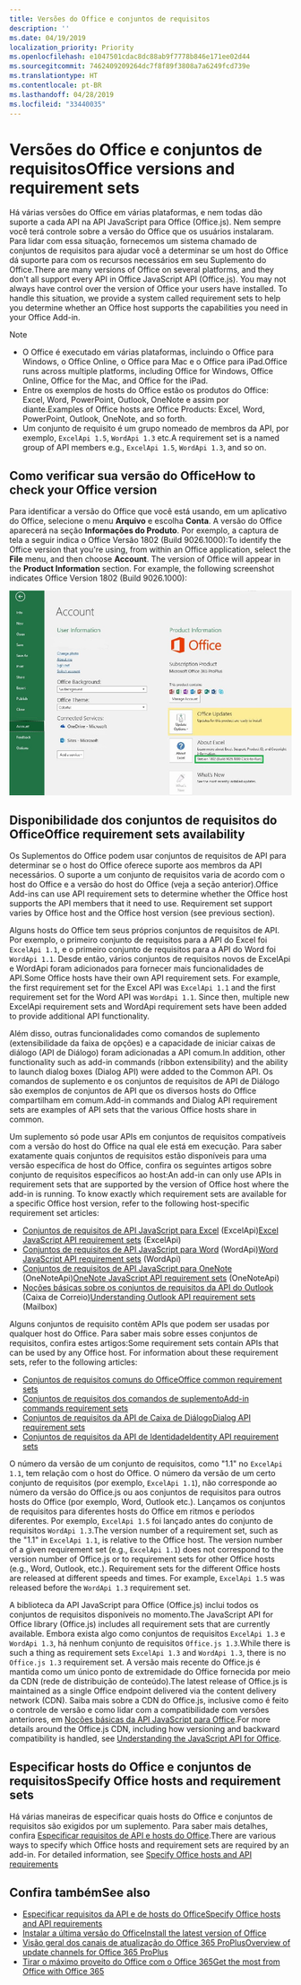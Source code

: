 ```yaml
---
title: Versões do Office e conjuntos de requisitos
description: ''
ms.date: 04/19/2019
localization_priority: Priority
ms.openlocfilehash: e1047501cdac8dc88ab9f7778b846e171ee02d44
ms.sourcegitcommit: 7462409209264dc7f8f89f3808a7a6249fcd739e
ms.translationtype: HT
ms.contentlocale: pt-BR
ms.lasthandoff: 04/28/2019
ms.locfileid: "33440035"
---
```

# <a name="office-versions-and-requirement-sets"></a><span data-ttu-id="c0fe4-102">Versões do Office e conjuntos de requisitos</span><span class="sxs-lookup"><span data-stu-id="c0fe4-102">Office versions and requirement sets</span></span>

<span data-ttu-id="c0fe4-p101">Há várias versões do Office em várias plataformas, e nem todas dão suporte a cada API na API JavaScript para Office (Office.js). Nem sempre você terá controle sobre a versão do Office que os usuários instalaram.  Para lidar com essa situação, fornecemos um sistema chamado de conjuntos de requisitos para ajudar você a determinar se um host do Office dá suporte para com os recursos necessários em seu Suplemento do Office.</span><span class="sxs-lookup"><span data-stu-id="c0fe4-p101">There are many versions of Office on several platforms, and they don't all support every API in Office JavaScript API (Office.js). You may not always have control over the version of Office your users have installed.  To handle this situation, we provide a system called requirement sets to help you determine whether an Office host supports the capabilities you need in your Office Add-in.</span></span> 

> [!NOTE]
> - <span data-ttu-id="c0fe4-106">O Office é executado em várias plataformas, incluindo o Office para Windows, o Office Online, o Office para Mac e o Office para iPad.</span><span class="sxs-lookup"><span data-stu-id="c0fe4-106">Office runs across multiple platforms, including Office for Windows, Office Online, Office for the Mac, and Office for the iPad.</span></span>
> - <span data-ttu-id="c0fe4-107">Entre os exemplos de hosts do Office estão os produtos do Office: Excel, Word, PowerPoint, Outlook, OneNote e assim por diante.</span><span class="sxs-lookup"><span data-stu-id="c0fe4-107">Examples of Office hosts are Office Products: Excel, Word, PowerPoint, Outlook, OneNote, and so forth.</span></span>  
> - <span data-ttu-id="c0fe4-108">Um conjunto de requisito é um grupo nomeado de membros da API, por exemplo, `ExcelApi 1.5`, `WordApi 1.3` etc.</span><span class="sxs-lookup"><span data-stu-id="c0fe4-108">A requirement set is a named group of API members e.g., `ExcelApi 1.5`, `WordApi 1.3`, and so on.</span></span>  


## <a name="how-to-check-your-office-version"></a><span data-ttu-id="c0fe4-109">Como verificar sua versão do Office</span><span class="sxs-lookup"><span data-stu-id="c0fe4-109">How to check your Office version</span></span>

<span data-ttu-id="c0fe4-p102">Para identificar a versão do Office que você está usando, em um aplicativo do Office, selecione o menu **Arquivo** e escolha **Conta**. A versão do Office aparecerá na seção **Informações do Produto**. Por exemplo, a captura de tela a seguir indica o Office Versão 1802 (Build 9026.1000):</span><span class="sxs-lookup"><span data-stu-id="c0fe4-p102">To identify the Office version that you're using, from within an Office application, select the **File** menu, and then choose **Account**. The version of Office will appear in the **Product Information** section. For example, the following screenshot indicates Office Version 1802 (Build 9026.1000):</span></span>

![Verificar sua versão do Office](../images/office-version-number-ui.jpg)


## <a name="office-requirement-sets-availability"></a><span data-ttu-id="c0fe4-114">Disponibilidade dos conjuntos de requisitos do Office</span><span class="sxs-lookup"><span data-stu-id="c0fe4-114">Office requirement sets availability</span></span>

<span data-ttu-id="c0fe4-p103">Os Suplementos do Office podem usar conjuntos de requisitos de API para determinar se o host do Office oferece suporte aos membros da API necessários. O suporte a um conjunto de requisitos varia de acordo com o host do Office e a versão do host do Office (veja a seção anterior).</span><span class="sxs-lookup"><span data-stu-id="c0fe4-p103">Office Add-ins can use API requirement sets to determine whether the Office host supports the API members that it need to use. Requirement set support varies by Office host and the Office host version (see previous section).</span></span>

<span data-ttu-id="c0fe4-p104">Alguns hosts do Office tem seus próprios conjuntos de requisitos de API. Por exemplo, o primeiro conjunto de requisitos para a API do Excel foi `ExcelApi 1.1`, e o primeiro conjunto de requisitos para a API do Word foi `WordApi 1.1`. Desde então, vários conjuntos de requisitos novos de ExcelApi e WordApi foram adicionados para fornecer mais funcionalidades de API.</span><span class="sxs-lookup"><span data-stu-id="c0fe4-p104">Some Office hosts have their own API requirement sets. For example, the first requirement set for the Excel API was `ExcelApi 1.1` and the first requirement set for the Word API was `WordApi 1.1`. Since then, multiple new ExcelApi requirement sets and WordApi requirement sets have been added to provide additional API functionality.</span></span>

<span data-ttu-id="c0fe4-120">Além disso, outras funcionalidades como comandos de suplemento (extensibilidade da faixa de opções) e a capacidade de iniciar caixas de diálogo (API de Diálogo) foram adicionadas a API comum.</span><span class="sxs-lookup"><span data-stu-id="c0fe4-120">In addition, other functionality such as add-in commands (ribbon extensibility) and the ability to launch dialog boxes (Dialog API) were added to the Common API.</span></span> <span data-ttu-id="c0fe4-121">Os comandos de suplemento e os conjuntos de requisitos de API de Diálogo são exemplos de conjuntos de API que os diversos hosts do Office compartilham em comum.</span><span class="sxs-lookup"><span data-stu-id="c0fe4-121">Add-in commands and Dialog API requirement sets are examples of API sets that the various Office hosts share in common.</span></span>

<span data-ttu-id="c0fe4-p106">Um suplemento só pode usar APIs em conjuntos de requisitos compatíveis com a versão do host do Office na qual ele está em execução. Para saber exatamente quais conjuntos de requisitos estão disponíveis para uma versão específica de host do Office, confira os seguintes artigos sobre conjunto de requisitos específicos ao host:</span><span class="sxs-lookup"><span data-stu-id="c0fe4-p106">An add-in can only use APIs in requirement sets that are supported by the version of Office host where the add-in is running. To know exactly which requirement sets are available for a specific Office host version, refer to the following host-specific requirement set articles:</span></span>

- <span data-ttu-id="c0fe4-124">[Conjuntos de requisitos de API JavaScript para Excel](/office/dev/add-ins/reference/requirement-sets/excel-api-requirement-sets) (ExcelApi)</span><span class="sxs-lookup"><span data-stu-id="c0fe4-124">[Excel JavaScript API requirement sets](/office/dev/add-ins/reference/requirement-sets/excel-api-requirement-sets) (ExcelApi)</span></span>
- <span data-ttu-id="c0fe4-125">[Conjuntos de requisitos de API JavaScript para Word](/office/dev/add-ins/reference/requirement-sets/word-api-requirement-sets) (WordApi)</span><span class="sxs-lookup"><span data-stu-id="c0fe4-125">[Word JavaScript API requirement sets](/office/dev/add-ins/reference/requirement-sets/word-api-requirement-sets) (WordApi)</span></span>
- <span data-ttu-id="c0fe4-126">[Conjuntos de requisitos de API JavaScript para OneNote](/office/dev/add-ins/reference/requirement-sets/onenote-api-requirement-sets) (OneNoteApi)</span><span class="sxs-lookup"><span data-stu-id="c0fe4-126">[OneNote JavaScript API requirement sets](/office/dev/add-ins/reference/requirement-sets/onenote-api-requirement-sets) (OneNoteApi)</span></span>
- <span data-ttu-id="c0fe4-127">[Noções básicas sobre os conjuntos de requisitos da API do Outlook](/office/dev/add-ins/reference/requirement-sets/outlook-api-requirement-sets) (Caixa de Correio)</span><span class="sxs-lookup"><span data-stu-id="c0fe4-127">[Understanding Outlook API requirement sets](/office/dev/add-ins/reference/requirement-sets/outlook-api-requirement-sets) (Mailbox)</span></span>

<span data-ttu-id="c0fe4-p107">Alguns conjuntos de requisito contêm APIs que podem ser usadas por qualquer host do Office. Para saber mais sobre esses conjuntos de requisitos, confira estes artigos:</span><span class="sxs-lookup"><span data-stu-id="c0fe4-p107">Some requirement sets contain APIs that can be used by any Office host. For information about these requirement sets, refer to the following articles:</span></span>

- [<span data-ttu-id="c0fe4-130">Conjuntos de requisitos comuns do Office</span><span class="sxs-lookup"><span data-stu-id="c0fe4-130">Office common requirement sets</span></span>](/office/dev/add-ins/reference/requirement-sets/office-add-in-requirement-sets)
- [<span data-ttu-id="c0fe4-131">Conjuntos de requisitos dos comandos de suplemento</span><span class="sxs-lookup"><span data-stu-id="c0fe4-131">Add-in commands requirement sets</span></span>](/office/dev/add-ins/reference/requirement-sets/add-in-commands-requirement-sets)
- [<span data-ttu-id="c0fe4-132">Conjuntos de requisitos da API de Caixa de Diálogo</span><span class="sxs-lookup"><span data-stu-id="c0fe4-132">Dialog API requirement sets</span></span>](/office/dev/add-ins/reference/requirement-sets/dialog-api-requirement-sets)
- [<span data-ttu-id="c0fe4-133">Conjuntos de requisitos da API de Identidade</span><span class="sxs-lookup"><span data-stu-id="c0fe4-133">Identity API requirement sets</span></span>](/office/dev/add-ins/reference/requirement-sets/identity-api-requirement-sets)

<span data-ttu-id="c0fe4-p108">O número da versão de um conjunto de requisitos, como "1.1" no `ExcelApi 1.1`, tem relação com o host do Office. O número da versão de um certo conjunto de requisitos (por exemplo, `ExcelApi 1.1`), não corresponde ao número da versão do Office.js ou aos conjuntos de requisitos para outros hosts do Office (por exemplo, Word, Outlook etc.).  Lançamos os conjuntos de requisitos para diferentes hosts do Office em ritmos e períodos diferentes. Por exemplo, `ExcelApi 1.5` foi lançado antes do conjunto de requisitos `WordApi 1.3`.</span><span class="sxs-lookup"><span data-stu-id="c0fe4-p108">The version number of a requirement set, such as the "1.1" in `ExcelApi 1.1`, is relative to the Office host. The version number of a given requirement set (e.g., `ExcelApi 1.1`) does not correspond to the version number of Office.js or to requirement sets for other Office hosts (e.g., Word, Outlook, etc.).  Requirement sets for the different Office hosts are released at different speeds and times. For example, `ExcelApi 1.5` was released before the `WordApi 1.3` requirement set.</span></span>

<span data-ttu-id="c0fe4-138">A biblioteca da API JavaScript para Office (Office.js) inclui todos os conjuntos de requisitos disponíveis no momento.</span><span class="sxs-lookup"><span data-stu-id="c0fe4-138">The JavaScript API for Office library (Office.js) includes all requirement sets that are currently available.</span></span> <span data-ttu-id="c0fe4-139">Embora exista algo como conjuntos de requisitos `ExcelApi 1.3` e `WordApi 1.3`, há nenhum conjunto de requisitos `Office.js 1.3`.</span><span class="sxs-lookup"><span data-stu-id="c0fe4-139">While there is such a thing as requirement sets `ExcelApi 1.3` and `WordApi 1.3`, there is no `Office.js 1.3` requirement set.</span></span> <span data-ttu-id="c0fe4-140">A versão mais recente do Office.js é mantida como um único ponto de extremidade do Office fornecida por meio da CDN (rede de distribuição de conteúdo).</span><span class="sxs-lookup"><span data-stu-id="c0fe4-140">The latest release of Office.js is maintained as a single Office endpoint delivered via the content delivery network (CDN).</span></span> <span data-ttu-id="c0fe4-141">Saiba mais sobre a CDN do Office.js, inclusive como é feito o controle de versão e como lidar com a compatibilidade com versões anteriores, em [Noções básicas da API JavaScript para Office](/office/dev/add-ins/develop/understanding-the-javascript-api-for-office).</span><span class="sxs-lookup"><span data-stu-id="c0fe4-141">For more details around the Office.js CDN, including how versioning and backward compatibility is handled, see [Understanding the JavaScript API for Office](/office/dev/add-ins/develop/understanding-the-javascript-api-for-office).</span></span>

## <a name="specify-office-hosts-and-requirement-sets"></a><span data-ttu-id="c0fe4-142">Especificar hosts do Office e conjuntos de requisitos</span><span class="sxs-lookup"><span data-stu-id="c0fe4-142">Specify Office hosts and requirement sets</span></span>

<span data-ttu-id="c0fe4-p110">Há várias maneiras de especificar quais hosts do Office e conjuntos de requisitos são exigidos por um suplemento.  Para saber mais detalhes, confira [Especificar requisitos de API e hosts do Office](/office/dev/add-ins/develop/specify-office-hosts-and-api-requirements).</span><span class="sxs-lookup"><span data-stu-id="c0fe4-p110">There are various ways to specify which Office hosts and requirement sets are required by an add-in.  For detailed information, see [Specify Office hosts and API requirements](/office/dev/add-ins/develop/specify-office-hosts-and-api-requirements)</span></span>


## <a name="see-also"></a><span data-ttu-id="c0fe4-145">Confira também</span><span class="sxs-lookup"><span data-stu-id="c0fe4-145">See also</span></span>

- [<span data-ttu-id="c0fe4-146">Especificar requisitos da API e de hosts do Office</span><span class="sxs-lookup"><span data-stu-id="c0fe4-146">Specify Office hosts and API requirements</span></span>](/office/dev/add-ins/develop/specify-office-hosts-and-api-requirements)
- [<span data-ttu-id="c0fe4-147">Instalar a última versão do Office</span><span class="sxs-lookup"><span data-stu-id="c0fe4-147">Install the latest version of Office</span></span>](/office/dev/add-ins/develop/install-latest-office-version)
- [<span data-ttu-id="c0fe4-148">Visão geral dos canais de atualização do Office 365 ProPlus</span><span class="sxs-lookup"><span data-stu-id="c0fe4-148">Overview of update channels for Office 365 ProPlus</span></span>](/deployoffice/overview-of-update-channels-for-office-365-proplus)
- [<span data-ttu-id="c0fe4-149">Tirar o máximo proveito do Office com o Office 365</span><span class="sxs-lookup"><span data-stu-id="c0fe4-149">Get the most from Office with Office 365</span></span>](https://products.office.com/compare-all-microsoft-office-products?tab=2)
